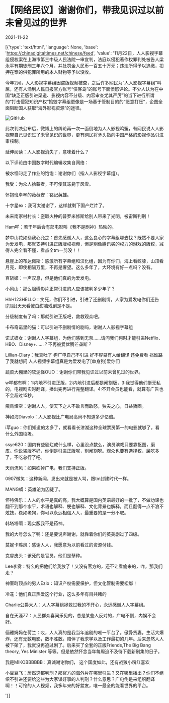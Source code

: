 # 【网络民议】谢谢你们，带我见识过以前未曾见过的世界

2021-11-22

[{'type': 'text/html', 'language': None, 'base': 'https://chinadigitaltimes.net/chinese/feed', 'value': '11月22日，人人影视字幕组侵权案在上海市第三中级人民法院一审宣判，法庭以侵犯著作权罪判处被告人梁永平有期徒刑三年六个月，并处罚金人民币一百五十万元；违法所得予以追缴，扣押在案的供犯罪所用的本人财物等予以没收。

今年2月，人人影视字幕组因盗版视频被查，之后许多网民为“人人影视字幕组”叫屈，还有人涌到人民日报官方账号“侠客岛”的账号下面愤怒评论。不少人认为在中国“缺乏正版引进渠道、影视内容不分级、内容审查尤其严厉”的当下进行所谓的“打击侵犯知识产权”捣毁字幕组更像是一场基于管制目的的“恶意打压”，企图全面阻断国人获取“海外影视资源”的途径。

![GitHub](https://chinadigitaltimes.net/chinese/files/2021/11/70e3-kirmaiu1777958.jpg)

此次判决公布后，微博上的舆论再一次一面倒地为人人影视鸣冤，有网民说人人影视带自己见识过了未曾见识的世界，更有网民将矛头指向中国严格的影视作品引进审核制。

延伸阅读：人人影视消失了，意味着什么？

以下评论由中国数字时代编辑收集自网络：



被水怪叼走了作业的饱饱：谢谢你们（指人人影视字幕组）。

我受：为众人拾薪者，不可使其冻毙于风雪。

怀抱班卓琴的薇薇安：铭记英雄。

十字星ex：我可太谢谢了，这样就剩下国产烂片了。

未来南家村村长：盗取火种的普罗米修斯给别人带来了光明，被宙斯判刑！

Ham咩：若干年后会有部电影叫《我不是剧神》热映的。

梦中山花如翡我心允之：首先感谢人人，这么良心的字幕组哪去找？既然不要人家为爱发电，那就支持引进正版版权视频，但是别像腾讯买的权力的游戏的版权，减得人完全看不懂，看点全tm一剪没！！

悬崖上的布达佩斯：感激所有字幕组和汉化组，因为有你们，海上看鲸豚，山顶看月亮，即使相隔万里，不再是奢望。这么多年了，大环境有好一点吗？没有。

百斩姬：一声叹息，但是他们真的为爱发电。

小风山：那么阻碍影片正常引进的人应该被判多少年了？

HhH123HELLO：笑死，你们不引进，引进了还删剧情，人家为爱发电你们还告[打脸]天天看傻白甜脑残剧是不是。

分级制度有了吗：那就引进正版吧，救救观众吧。

卡布奇诺里的猫：可以引进不删剧情的剧吗，谢谢人人影视字幕组

诺式媒女：谢谢人人字幕组，为他们感到无奈……请问我们何时才能引进Netflix、HBO、Disney+……？不再被爱优腾芒垄断？

Lillian-Diary：我真吐了 狗广电自己不引进 好不容易有人给翻译 还免费看 挡谁路了我就想问 人人视频字幕组真是为爱发电了[单身狗]爱你们

蔬菜大棚里的软泥怪OUO：谢谢你们带我见识过以前未曾见过的世界。

w咩都冇啊：1:内地不引进正版，2:内地引进后都是阉割版，3:我觉得他们挺无私的，电视剧实时翻译，播出完再进行完整翻译。4:不开会员也能看，就算有广告也不会超过15秒。

飛鳥熤空：谢谢人人，使天下之人不敢言而敢怒，独夫之心，日益骄固。

神如海Diavolo：人人影视比广电局高尚不知道多少亿倍。

i苹guo：你们知道的太多了，就看看长津湖这种全球票房第一的电影就够了，看什么外国垃圾。

ssye620：国内有些剧烂成什么样，心里没点数么，演员演戏只要靠抠图，磨皮。你说盗版不好，你倒是引进正版呢，别阉割呀。观众也要有选择权，屎吃多了，不吃总行了吧。

天雨流风：如果砍掉广电，我们支持正版。

0907微笑：这种新闻，发出来就是被人骂，跟tm封建时代一样。

MANG蟒：英雄沦为囚徒了。

怀特佛乐：人人的水平是真的高，我大概算是国内英语最好的一批了，不做功课也翻不到那个水平，术语也解释、梗也解释、文化背景也解释，而且翻得一点不浪不炫技，稳如老狗，你可以永远相信人人，最重要的是一分不取。

韩塔塔啊：现实版我不是药神。

我的大号怎么了鸭：还是要说声谢谢，就靠着你们的英美剧过了四级。

莫妮卡聆风：感谢人人，我愿意为以前看过的资源付钱。

克睿皮头：该死的是官员，他们是孽种。

Lee李雾：特么的把他们给我放了！又没有官方的，还不让看偷来的，咋，那我们走？

神室町顶点的男人Ezio：知识产权需要保护，但文化管制需要松绑！

冷苝：他们真正热爱这个行业，这么多年有目共睹的

Charlie公爵大人：人人字幕组拯救过我的不开心，永远感谢人人字幕组。

自在天涯ZZ：人民群众喜闻乐见的，总是某些人反对的，广电不倒，内娱不会好。

俪雅妈妈在荷兰：哎，人人真的是我当年追剧的唯一平台了。傲骨贤妻，生活大爆炸，还有无数电影，数不胜数。陪伴了我求学以及工作最初的几年。后来忽然人人被下架了，我就没再追过剧了。后来买了全套的正版Friends,The Big Bang theory, Yes Minister 等等。但是依然怀念当年每周迫不及待下载新剧集的日子。

我是MIKOBBBBBB：真诚谢谢你们， 这个国度如此，还有战狼小粉红喜欢

小豆豆飞：居然这都判刑？那官方的海外片在哪里引进？又在哪里播出？你们不组织不引进还要给这些为大家谋好事的人判刑？什么意思？广电倒是来组织翻译啊！！可怜的人人视频，我多年来的好盆友，唯一最全的能看世界的平台。

'}]